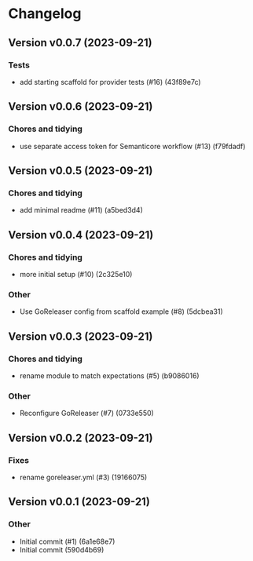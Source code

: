 # Changelog

## Version v0.0.7 (2023-09-21)

### Tests

- add starting scaffold for provider tests (#16) (43f89e7c)

## Version v0.0.6 (2023-09-21)

### Chores and tidying

- use separate access token for Semanticore workflow (#13) (f79fdadf)

## Version v0.0.5 (2023-09-21)

### Chores and tidying

- add minimal readme (#11) (a5bed3d4)

## Version v0.0.4 (2023-09-21)

### Chores and tidying

- more initial setup (#10) (2c325e10)

### Other

- Use GoReleaser config from scaffold example (#8) (5dcbea31)

## Version v0.0.3 (2023-09-21)

### Chores and tidying

- rename module to match expectations (#5) (b9086016)

### Other

- Reconfigure GoReleaser (#7) (0733e550)

## Version v0.0.2 (2023-09-21)

### Fixes

- rename goreleaser.yml (#3) (19166075)

## Version v0.0.1 (2023-09-21)

### Other

- Initial commit (#1) (6a1e68e7)
- Initial commit (590d4b69)

